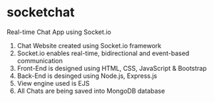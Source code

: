 # socketchat
Real-time Chat App using Socket.io

1. Chat Website created using Socket.io framework
2. Socket.io enables real-time, bidirectional and event-based communication
3. Front-End is designed using HTML, CSS, JavaScript & Bootstrap
4. Back-End is desinged using Node.js, Express.js
5. View engine used is EJS
6. All Chats are being saved into MongoDB database
